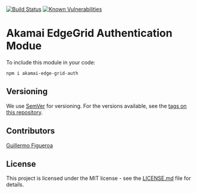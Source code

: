 [![Build Status](https://travis-ci.org/gfirem/akamai-edge-grid-auth.svg?branch=master)](https://travis-ci.org/gfirem/akamai-edge-grid-auth) [![Known Vulnerabilities](https://snyk.io/test/github/gfirem/akamai-edge-grid-auth/badge.svg)](https://snyk.io/test/github/gfirem/akamai-edge-grid-auth)
# Akamai EdgeGrid Authentication Modue

To include this module in your code:

`npm i akamai-edge-grid-auth`

## Versioning
We use [SemVer](http://semver.org/) for versioning. For the versions available, see the [tags on this repository](https://github.com/gfirem/akamai-release-node/tags). 

## Contributors

[Guillermo Figueroa](https://github.com/gfirem)

## License

This project is licensed under the MIT license - see the [LICENSE.md](LICENSE) file for details.
